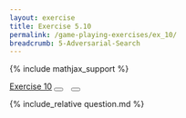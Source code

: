 ```yaml
---
layout: exercise
title: Exercise 5.10
permalink: /game-playing-exercises/ex_10/
breadcrumb: 5-Adversarial-Search
---
```


{% include mathjax_support %}

<div class="card">
<div class="card-header p-2">
<a href='#' class="p-2">Exercise 10</a>
<button type="button" class="btn btn-dark float-right" title="Solve this Exercise" onclick="solve('ex5.10');" href="#"><i id="ex5.10" class="fas fa-pen" style="color:white"></i></button>
<a class="edit_question" href="#"><button type="button" class="btn btn-dark float-right" title="Edit this Question"  style="margin-left:10px; margin-right:10px;" onclick="edit('ex5.10');" href="#"><i id="ex5.10" class="far fa-edit" style="color:white"></i></button></a>
</div>
<div class="card-body">
<p class="card-text">{% include_relative question.md %}</p>
</div>
</div>
<br>
